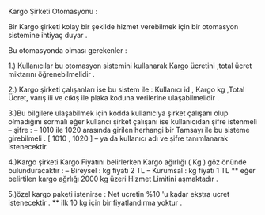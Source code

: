 Kargo Şirketi Otomasyonu :

Bir Kargo şirketi kolay bir şekilde hizmet verebilmek için bir otomasyon
sistemine ihtiyaç duyar .

Bu otomasyonda olması gerekenler :

1.) Kullanıcılar bu otomasyon sistemini kullanarak Kargo ücretini ,total
ücret miktarını öğrenebilmelidir .

2.) Kargo şirketi çalışanları ise bu sistem ile :
Kullanıcı id , Kargo kg ,Total Ücret, varış ili ve cıkış ile
plaka koduna verilerine ulaşabilmelidir .

3.)Bu bilgilere ulaşabilmek için kodda kullanıcıya şirket çalışanı olup
olmadığını sormalı eğer kullancı şirket çalışanı ise kullanıcıdan şifre
istenmeli
– şifre :
– 1010 ile 1020 arasında girilen herhangi bir Tamsayı ile bu sisteme
girebilmeli . [ 1010 , 1020 ]
– ya da kullanıcı adı ve şifre tanımlanarak istenecektir.

4.)Kargo şirketi Kargo Fiyatını belirlerken Kargo ağırlığı ( Kg ) göz
önünde bulunduracaktır :
– Bireysel : kg fiyatı 2 TL
– Kurumsal : kg fiyatı 1 TL
** eğer belirtilen kargo ağrlığı 2000 kg üzeri Hizmet Limitini
aşmaktadır .

5.)özel kargo paketi istenirse : Net ucretin %10 'u kadar ekstra ucret
istenecektir .
** ilk 10 kg için bir fiyatlandırma yoktur .
